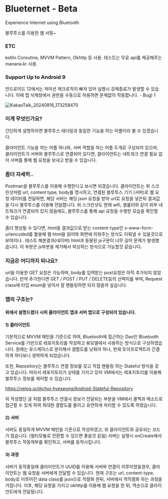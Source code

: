 # Blueternet - Beta
Experience Internet using Bluetooth

블루투스를 이용한 웹 서핑~

### ETC
kotlin Coroutine, MVVM Pattern, Okhttp 등 사용. 테스트는 무료 api를 제공해주는 manana.kr 사용.

### Support Up to Android 9
안드로이드 12에서는 퍼미션 체크로직이 빠져 있어 실행시 강제종료가 발생할 수 있습니다. 이때 앱 삭제창에서 권한을 수동으로 허용하면 문제없이 작동합니다. - Bug) 1

![KakaoTalk_20240816_173258470](https://github.com/user-attachments/assets/956b8742-7c20-44a5-af6e-5e971e46322d)

### 이게 무엇인가요?
간단하게 설명하자면 블루투스 테더링과 동일한 기능을 하는 어플이라 볼 수 있겠습니다.

클라이언트 기능을 하는 어플 하나와, 서버 역할을 하는 어플 두개로 구성되어 있으며, 클라이언트가 서버와 블루투스로 연결되어 있다면, 클라이언트는 네트워크 연결 필요 없이 서버를 통해 웹 요청을 보내고 받을 수 있습니다.

### 좀더 자세히..
Postman을 블루투스를 이용해 수행한다고 보시면 되겠습니다. 클라이언트는 위 스크린샷처럼 url, content type, body를 명시하고, 연결된 블루투스 기기 (서버)로 웹 요청 데이터를 전달하면, 해당 서버는 해당 json 요청을 받아 url로 요청을 넣은뒤 결과값을 다시 블루투스를 이용해 전달합니다. 위 스크린샷도 현재 wifi, 셀룰러와 같이 외부 네트워크가 연결되어 있지 않음에도, 블루투스를 통해 api 요청을 수행한 모습을 확인할 수 있습니다.

좀더 향상될 수 있다면, html을 결과값으로 받는 content-type인 x-www-form-urlencoded를 활용해 웹 html을 읽어와 화면에 띄워주는 방식도 이뤄낼 수 있을것으로 보여지나.. 테스트 해본결과(네이버) html과 동봉된 js구문이 너무 길어 문제가 발생했습니다. 이 부분은 js부분을 제거해서 파싱하는 방식으로 가능할것 같습니다.

### 지금은 어디까지 되나요?
url을 이용한 GET 요청은 가능하며, body를 입력받는 post요청은 아직 추가되지 않았습니다. 만약 추가한다면 GET / POST / PUT / DELETE등의 선택지를 부여, Request class에 타입 enum을 넣어서 잘 핸들링하면 되지 않을까 싶습니다.

### 앱의 구조는?
#### 위에서 설명드렸다 시피 클라이언트 앱과 서버 앱으로 구성되어 있습니다.

#### 1) 클라이언트
기본적으로 MVVM 패턴을 기준으로 하여, Bluetooth에 접근하는 Dao인 Bluetooth Service를 기반으로 레포지토리를 작성하고 뷰모델에서 사용하는 방식으로 구성하였습니다. 원래는 유스케이스로 분리해서 결합도를 낮춰야 하나, 현재 토이프로젝트라 간결하게 하다보니 생략하게 되었습니다.

또한, Repository는 블루투스 연결 정보를 갖고 직접 핸들링 하는 Stateful 방식을 갖고 있습니다. 따라서 레포지토리가 상태를 가지고 있어 VM에서는 레포지토리를 이용해 블루투스 정보를 제어할 수 있습니다.

https://velog.io/@choi-hyeseong/Android-Stateful-Repository

위 작성했던 글 처럼 블루투스 연결시 정보가 전달되는 부분을 VM에서 콜백과 메소드로 접근할 수 있게 하여 최대한 결합도를 줄이고 유연하게 처리할 수 있도록 하였습니다.

#### 2) 서버
서버도 동일하게 MVVM 패턴을 기준으로 작성하였고, 위 클라이언트와 공유되는 코드가 많습니다. (멀티모듈로 전환할 수 있으면 좋을것 같음)
서버는 실행시 onCreate에서 블루투스 작동여부를 확인하고, 서버를 동작시킵니다.

#### 3) 과정
서버가 동작중일때 클라이언트가 UUID를 이용해 서버와 연결이 이루어졌을경우, 클라이언트는 웹 요청을 서버에게 전달할 수 있습니다. 현재 구조는 url, content-type, body로 이루어진 data class를 json으로 직렬화 한뒤, 서버에서 역직렬화 하는 과정을 거칩니다. 이후, 해당 요청을 가지고 okhttp를 이용해 웹 요청을 한 뒤, 역순으로 클라이언트에게 전달됩니다.

